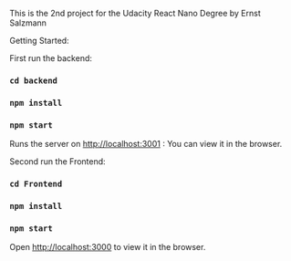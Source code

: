 
This is the 2nd project for the Udacity React Nano Degree
  by Ernst Salzmann

Getting Started:

First run the backend:
### `cd backend`
### `npm install`
### `npm start`
Runs the server on [http://localhost:3001](http://localhost:3001) : You can view it in the browser.
<br />

Second run the Frontend:
### `cd Frontend`
### `npm install`
### `npm start`

Open [http://localhost:3000](http://localhost:3000) to view it in the browser.
